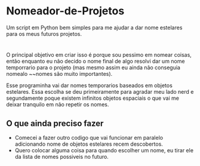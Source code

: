# Nomeador-de-Projetos
Um script em Python bem simples para me ajudar a dar nome estelares para os meus futuros projetos.
#

<p>O principal objetivo em criar isso é porque sou pessimo em nomear coisas, então enquanto eu não decido o nome final de algo resolvi dar um nome temporrario para o projeto (mas mesmo assim eu ainda não conseguia nomealo ~~nomes são muito importantes).<p/>
<p>Esse programinha vai dar nomes temporarios baseados em objetos estelares. Essa escolha se deu primeiramente para agradar meu lado nerd e segundamente poque existem infinitos objetos espaciais o que vai me deixar tranquilo em não repetir os nomes.<p/>

## O que ainda preciso fazer

* Comecei a fazer outro codigo que vai funcionar em paralelo adicionando nome de objetos estelares recem descobertos.
* Quero colocar alguma coisa para quando escolher um nome, eu tirar ele da lista de nomes possiveis no futuro.


